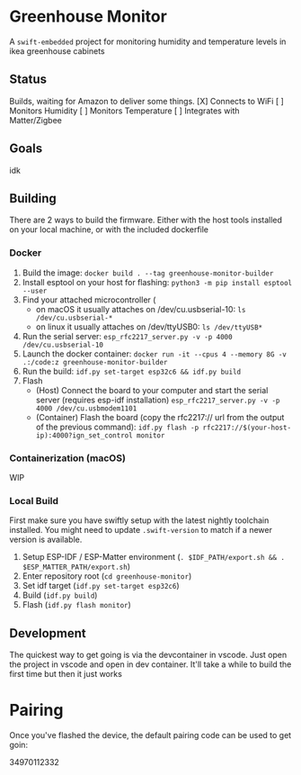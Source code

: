 # Greenhouse Monitor

A `swift-embedded` project for monitoring humidity and temperature levels in
ikea greenhouse cabinets

## Status

Builds, waiting for Amazon to deliver some things. [X] Connects to WiFi [ ]
Monitors Humidity [ ] Monitors Temperature [ ] Integrates with Matter/Zigbee

## Goals

idk

## Building

There are 2 ways to build the firmware. Either with the host tools installed on
your local machine, or with the included dockerfile

### Docker

1. Build the image: `docker build . --tag greenhouse-monitor-builder`
2. Install esptool on your host for flashing:
   `python3 -m pip install esptool --user`
3. Find your attached microcontroller (
   - on macOS it usually attaches on /dev/cu.usbserial-10:
     `ls /dev/cu.usbserial-*`
   - on linux it usually attaches on /dev/ttyUSB0: `ls /dev/ttyUSB*`
4. Run the serial server:
   `esp_rfc2217_server.py -v -p 4000 /dev/cu.usbserial-10`
5. Launch the docker container:
   `docker run -it --cpus 4 --memory 8G -v .:/code:z greenhouse-monitor-builder`
6. Run the build:
   `idf.py set-target esp32c6 && idf.py build`
7. Flash
   - (Host) Connect the board to your computer and start the serial server (requires esp-idf installation)
      `esp_rfc2217_server.py -v -p 4000 /dev/cu.usbmodem1101`
   - (Container) Flash the board (copy the rfc2217:// url from the output of the previous command):
      `idf.py flash -p rfc2217://$(your-host-ip):4000?ign_set_control monitor`

### Containerization (macOS)

WIP

### Local Build

First make sure you have swiftly setup with the latest nightly toolchain
installed. You might need to update `.swift-version` to match if a newer version
is available.

1. Setup ESP-IDF / ESP-Matter environment (`. $IDF_PATH/export.sh && . $ESP_MATTER_PATH/export.sh`)
2. Enter repository root (`cd greenhouse-monitor`)
3. Set idf target (`idf.py set-target esp32c6`)
4. Build (`idf.py build`)
5. Flash (`idf.py flash monitor`)

## Development

The quickest way to get going is via the devcontainer in vscode. Just open the project in vscode and open in dev container. It'll take a while to build the first time but then it just works

# Pairing

Once you've flashed the device, the default pairing code can be used to get goin:

34970112332